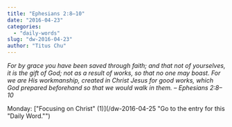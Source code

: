 ```yaml
---
title: "Ephesians 2:8–10"
date: "2016-04-23"
categories: 
  - "daily-words"
slug: "dw-2016-04-23"
author: "Titus Chu"
---
```


_For by grace you have been saved through faith; and that not of yourselves, it is the gift of God; not as a result of works, so that no one may boast. For we are His workmanship, created in Christ Jesus for good works, which God prepared beforehand so that we would walk in them._ _– Ephesians 2:8–10_

Monday: ["Focusing on Christ" (1)](/dw-2016-04-25 "Go to the entry for this "Daily Word."")
